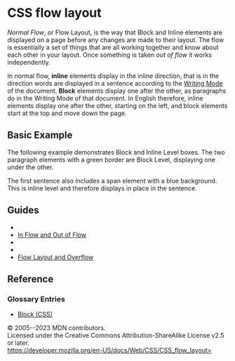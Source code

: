 CSS flow layout
===============

*Normal Flow*, or Flow Layout, is the way that Block and Inline elements
are displayed on a page before any changes are made to their layout. The
flow is essentially a set of things that are all working together and
know about each other in your layout. Once something is taken *out of
flow* it works independently.

In normal flow, **inline** elements display in the inline direction,
that is in the direction words are displayed in a sentence according to
the [Writing Mode](css_writing_modes.md) of the document. **Block**
elements display one after the other, as paragraphs do in the Writing
Mode of that document. In English therefore, inline elements display one
after the other, starting on the left, and block elements start at the
top and move down the page.

Basic Example
-------------

The following example demonstrates Block and Inline Level boxes. The two
paragraph elements with a green border are Block Level, displaying one
under the other.

The first sentence also includes a span element with a blue background.
This is inline level and therefore displays in place in the sentence.

Guides
------

- [](block_and_inline_layout_in_normal_flow.md)
- [In Flow and Out of Flow](in_flow_and_out_of_flow.md)
- [](introduction_to_formatting_contexts.md)
- [](flow_layout_and_writing_modes.md)
- [Flow Layout and Overflow](flow_layout_and_overflow.md)

Reference
---------

### Glossary Entries

- [Block
    (CSS)](https://developer.mozilla.org/en-US/docs/Glossary/Block/CSS)

© 2005--2023 MDN contributors.\
Licensed under the Creative Commons Attribution-ShareAlike License v2.5
or later.\
https://developer.mozilla.org/en-US/docs/Web/CSS/CSS_flow_layout>
